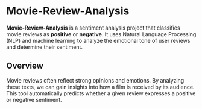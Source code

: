 # Movie-Review-Analysis

**Movie-Review-Analysis** is a sentiment analysis project that classifies movie reviews as **positive** or **negative**. It uses Natural Language Processing (NLP) and machine learning to analyze the emotional tone of user reviews and determine their sentiment.

## Overview

Movie reviews often reflect strong opinions and emotions. By analyzing these texts, we can gain insights into how a film is received by its audience. This tool automatically predicts whether a given review expresses a positive or negative sentiment.
